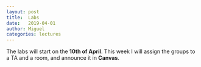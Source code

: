 ```yaml
---
layout: post
title:  Labs
date:   2019-04-01
author: Miguel
categories: lectures
---
```


The labs will start on the **10th of April**. 
This week I will assign the groups to a TA and a room, and announce it in **Canvas**.  





